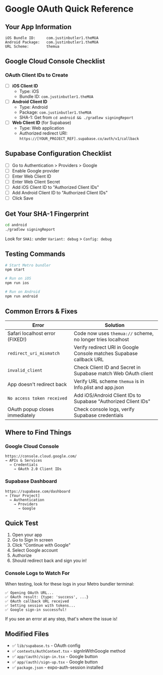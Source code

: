 # Google OAuth Quick Reference

## Your App Information

```
iOS Bundle ID:     com.justinbutler1.theMUA
Android Package:   com.justinbutler1.theMUA
URL Scheme:        themua
```

## Google Cloud Console Checklist

### OAuth Client IDs to Create

- [ ] **iOS Client ID**
  - Type: iOS
  - Bundle ID: `com.justinbutler1.theMUA`
- [ ] **Android Client ID**
  - Type: Android
  - Package: `com.justinbutler1.theMUA`
  - SHA-1: Get from `cd android && ./gradlew signingReport`
- [ ] **Web Client ID** (for Supabase)
  - Type: Web application
  - Authorized redirect URI: `https://[YOUR_PROJECT_REF].supabase.co/auth/v1/callback`

## Supabase Configuration Checklist

- [ ] Go to Authentication > Providers > Google
- [ ] Enable Google provider
- [ ] Enter Web Client ID
- [ ] Enter Web Client Secret
- [ ] Add iOS Client ID to "Authorized Client IDs"
- [ ] Add Android Client ID to "Authorized Client IDs"
- [ ] Click Save

## Get Your SHA-1 Fingerprint

```bash
cd android
./gradlew signingReport
```

Look for `SHA1:` under `Variant: debug` > `Config: debug`

## Testing Commands

```bash
# Start Metro bundler
npm start

# Run on iOS
npm run ios

# Run on Android
npm run android
```

## Common Errors & Fixes

| Error                           | Solution                                                            |
| ------------------------------- | ------------------------------------------------------------------- |
| Safari localhost error (FIXED!) | Code now uses `themua://` scheme, no longer tries localhost         |
| `redirect_uri_mismatch`         | Verify redirect URI in Google Console matches Supabase callback URL |
| `invalid_client`                | Check Client ID and Secret in Supabase match Web OAuth client       |
| App doesn't redirect back       | Verify URL scheme `themua` is in Info.plist and app.json            |
| `No access token received`      | Add iOS/Android Client IDs to Supabase "Authorized Client IDs"      |
| OAuth popup closes immediately  | Check console logs, verify Supabase credentials                     |

## Where to Find Things

### Google Cloud Console

```
https://console.cloud.google.com/
→ APIs & Services
  → Credentials
    → OAuth 2.0 Client IDs
```

### Supabase Dashboard

```
https://supabase.com/dashboard
→ [Your Project]
  → Authentication
    → Providers
      → Google
```

## Quick Test

1. Open your app
2. Go to Sign In screen
3. Click "Continue with Google"
4. Select Google account
5. Authorize
6. Should redirect back and sign you in!

### Console Logs to Watch For

When testing, look for these logs in your Metro bundler terminal:

```
✅ Opening OAuth URL...
✅ OAuth result: {type: 'success', ...}
✅ OAuth callback URL received
✅ Setting session with tokens...
✅ Google sign-in successful!
```

If you see an error at any step, that's where the issue is!

## Modified Files

- ✅ `lib/supabase.ts` - OAuth config
- ✅ `contexts/AuthContext.tsx` - signInWithGoogle method
- ✅ `app/(auth)/sign-in.tsx` - Google button
- ✅ `app/(auth)/sign-up.tsx` - Google button
- ✅ `package.json` - expo-auth-session installed
